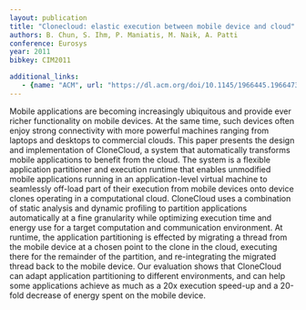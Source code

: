 ```yaml
---
layout: publication
title: "Clonecloud: elastic execution between mobile device and cloud"
authors: B. Chun, S. Ihm, P. Maniatis, M. Naik, A. Patti
conference: Eurosys
year: 2011
bibkey: CIM2011

additional_links:
   - {name: "ACM", url: "https://dl.acm.org/doi/10.1145/1966445.1966473"}
---
```

Mobile applications are becoming increasingly ubiquitous and provide ever richer functionality on mobile devices. At the same time, such devices often enjoy strong connectivity with more powerful machines ranging from laptops and desktops to commercial clouds. This paper presents the design and implementation of CloneCloud, a system that automatically transforms mobile applications to benefit from the cloud. The system is a flexible application partitioner and execution runtime that enables unmodified mobile applications running in an application-level virtual machine to seamlessly off-load part of their execution from mobile devices onto device clones operating in a computational cloud. CloneCloud uses a combination of static analysis and dynamic profiling to partition applications automatically at a fine granularity while optimizing execution time and energy use for a target computation and communication environment. At runtime, the application partitioning is effected by migrating a thread from the mobile device at a chosen point to the clone in the cloud, executing there for the remainder of the partition, and re-integrating the migrated thread back to the mobile device. Our evaluation shows that CloneCloud can adapt application partitioning to different environments, and can help some applications achieve as much as a 20x execution speed-up and a 20-fold decrease of energy spent on the mobile device.

